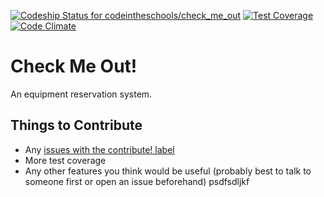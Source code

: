 [![Codeship Status for codeintheschools/check_me_out](https://codeship.com/projects/eb3b93a0-5199-0133-047e-3289b2b41ce8/status?branch=master)](https://codeship.com/projects/107964)
[![Test Coverage](https://codeclimate.com/github/codeintheschools/check_me_out/badges/coverage.svg)](https://codeclimate.com/github/codeintheschools/check_me_out/coverage)
[![Code Climate](https://codeclimate.com/github/codeintheschools/check_me_out/badges/gpa.svg)](https://codeclimate.com/github/codeintheschools/check_me_out)

# Check Me Out!

An equipment reservation system.

## Things to Contribute

- Any [issues with the contribute! label](https://github.com/codeintheschools/check_me_out/labels/contribute%21)
- More test coverage
- Any other features you think would be useful (probably best to talk to someone first or open an issue beforehand)
psdfsdljkf

